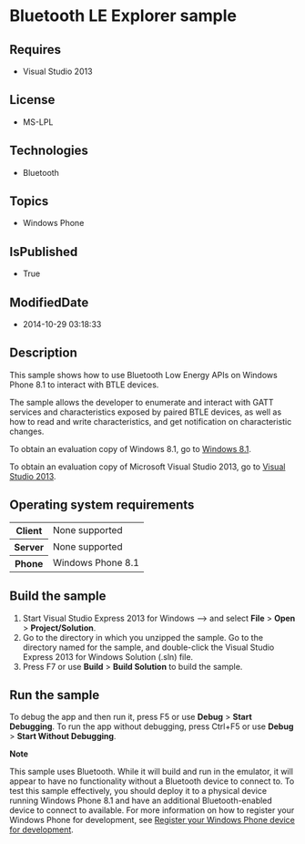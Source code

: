 # Bluetooth LE Explorer sample
## Requires
* Visual Studio 2013
## License
* MS-LPL
## Technologies
* Bluetooth
## Topics
* Windows Phone
## IsPublished
* True
## ModifiedDate
* 2014-10-29 03:18:33
## Description

<div id="mainSection">
<div class="clsServerSDKContent">
<div id="mainSection">
<div class="clsServerSDKContent">
<p>This sample shows how to use Bluetooth Low Energy APIs on Windows Phone 8.1 to interact with BTLE devices.</p>
The sample allows the developer to enumerate and interact with GATT services and characteristics exposed by paired BTLE devices, as well as how to read and write characteristics, and get notification on characteristic changes.</div>
<p>To obtain an evaluation copy of Windows&nbsp;8.1, go to <a href="http://go.microsoft.com/fwlink/p/?linkid=301696">
Windows&nbsp;8.1</a>.</p>
<p>To obtain an evaluation copy of Microsoft Visual Studio&nbsp;2013, go to <a href="http://go.microsoft.com/fwlink/p/?linkid=301697">
Visual Studio&nbsp;2013</a>.</p>
<h2>Operating system requirements</h2>
<table>
<tbody>
<tr>
<th>Client</th>
<td><dt>None supported </dt></td>
</tr>
<tr>
<th>Server</th>
<td><dt>None supported </dt></td>
</tr>
<tr>
<th>Phone</th>
<td><dt>Windows Phone 8.1 </dt></td>
</tr>
</tbody>
</table>
<h2>Build the sample</h2>
<ol>
<li>Start Visual Studio Express&nbsp;2013 for Windows --&gt; and select <strong>File</strong> &gt;
<strong>Open</strong> &gt; <strong>Project/Solution</strong>. </li><li>Go to the directory in which you unzipped the sample. Go to the directory named for the sample, and double-click the Visual Studio Express&nbsp;2013 for Windows Solution (.sln) file.
</li><li>Press F7 or use <strong>Build</strong> &gt; <strong>Build Solution</strong> to build the sample.
</li></ol>
<h2>Run the sample</h2>
<p>To debug the app and then run it, press F5 or use <strong>Debug</strong> &gt; <strong>
Start Debugging</strong>. To run the app without debugging, press Ctrl&#43;F5 or use <strong>
Debug</strong> &gt; <strong>Start Without Debugging</strong>.</p>
<p class="note"><strong>Note</strong>&nbsp;&nbsp;</p>
<p class="note">This sample uses Bluetooth. While it will build and run in the emulator, it will appear to have no functionality without a Bluetooth device to connect to. To test this sample effectively, you should deploy it to a physical device running Windows
 Phone 8.1 and have an additional Bluetooth-enabled device to connect to available. For more information on how to register your Windows Phone for development, see
<a href="file:///C:/devdocs/gallery_phone/m_getstarted/how_to_register_your_phone_for_development.xml">
Register your Windows Phone device for development</a>.</p>
</div>
</div>
</div>
